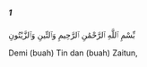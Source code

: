 ##### 1

<span class="ayah">بِّسْمِ ٱللَّهِ ٱلرَّحْمَٰنِ ٱلرَّحِيمِ وَٱلتِّينِ وَٱلزَّيْتُونِ</span>

<span class="ayah_translation">Demi (buah) Tin dan (buah) Zaitun,</span>
